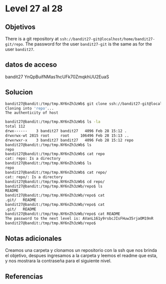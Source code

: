 # Level 27 al 28
## Objetivos
There is a git repository at `ssh://bandit27-git@localhost/home/bandit27-git/repo`. The password for the user `bandit27-git` is the same as for the user `bandit27`.

## datos de acceso
bandit27
YnQpBuifNMas1hcUFk70ZmqkhUU2EuaS
## Solucion
```bash
bandit27@bandit:/tmp/tmp.NY6nZh3zWb$ git clone ssh://bandit27-git@localhost:2220/home/bandit27-git/repo
Cloning into 'repo'...
The authenticity of host

bandit27@bandit:/tmp/tmp.NY6nZh3zWb$ ls -la
total 112
drwx------    3 bandit27 bandit27   4096 Feb 28 15:12 .
drwxrwx-wt 2815 root     root     106496 Feb 28 15:13 ..
drwxrwxr-x    3 bandit27 bandit27   4096 Feb 28 15:12 repo
bandit27@bandit:/tmp/tmp.NY6nZh3zWb$ ls
repo
bandit27@bandit:/tmp/tmp.NY6nZh3zWb$ cat repo
cat: repo: Is a directory
bandit27@bandit:/tmp/tmp.NY6nZh3zWb$ ls
repo
bandit27@bandit:/tmp/tmp.NY6nZh3zWb$ cat repo/
cat: repo/: Is a directory
bandit27@bandit:/tmp/tmp.NY6nZh3zWb$ cd repo/
bandit27@bandit:/tmp/tmp.NY6nZh3zWb/repo$ ls
README
bandit27@bandit:/tmp/tmp.NY6nZh3zWb/repo$ cat
.git/   README
bandit27@bandit:/tmp/tmp.NY6nZh3zWb/repo$ cat
.git/   README
bandit27@bandit:/tmp/tmp.NY6nZh3zWb/repo$ cat README
The password to the next level is: AVanL161y9rsbcJIsFHuw35rjaOM19nR
bandit27@bandit:/tmp/tmp.NY6nZh3zWb/repo$

```
## Notas adicionales
Creamos una carpeta y clonamos un repositorio con la ssh que nos brinda el objetivo, despues ingresamos a la carpeta y leemos el readme que esta, y nos mostrara la contraseña para el siguiente nivel.
## Referencias

